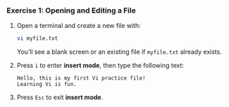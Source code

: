 ### **Exercise 1: Opening and Editing a File**
1. Open a terminal and create a new file with:  
   ```bash
   vi myfile.txt
   ```
   You’ll see a blank screen or an existing file if `myfile.txt` already exists.

2. Press `i` to enter **insert mode**, then type the following text:
   ```
   Hello, this is my first Vi practice file!
   Learning Vi is fun.
   ```

3. Press `Esc` to exit **insert mode**.


